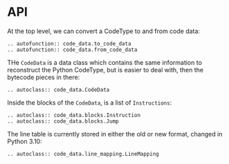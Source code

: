 # API

At the top level, we can convert a CodeType to and from code data:

```{eval-rst}
.. autofunction:: code_data.to_code_data
.. autofunction:: code_data.from_code_data
```

THe `CodeData` is a data class which contains the same information to reconstruct
the Python CodeType, but is easier to deal with, then the bytecode pieces in there:

```{eval-rst}
.. autoclass:: code_data.CodeData
```

Inside the blocks of the `CodeData`, is a list of `Instructions`:

```{eval-rst}
.. autoclass:: code_data.blocks.Instruction
.. autoclass:: code_data.blocks.Jump
```

The line table is currently stored in either the old or new format, changed in Python 3.10:

```{eval-rst}
.. autoclass:: code_data.line_mapping.LineMapping
```
